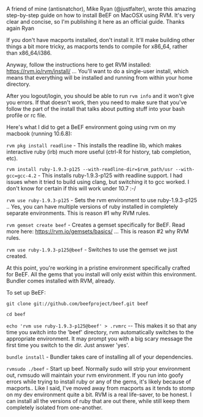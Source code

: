 A friend of mine (antisnatchor), Mike Ryan (@justfalter), wrote this amazing step-by-step guide on how to install BeEF on MacOSX using RVM.
It's very clear and concise, so I'm publishing it here as an official guide.
Thanks again Ryan

If you don't have macports installed, don't install it. It'll make building other things a bit more tricky, as macports tends to compile for x86_64, rather than x86_64/i386.

Anyway, follow the instructions here to get RVM installed: https://rvm.io/rvm/install/ … You'll want to do a single-user install, which means that everything will be installed and running from within your home directory. 

After you logout/login, you should be able to run `rvm info` and it won't give you errors. If that doesn't work, then you need to make sure that you've follow the part of the install that talks about putting stuff into your bash profile or rc file.

Here's what I did to get a BeEF environment going using rvm on my macbook (running 10.6.8):

`rvm pkg install readline`  - This installs the readline lib, which makes interactive ruby (irb) much more useful (ctrl-R for history, tab completion, etc). 

`rvm install ruby-1.9.3-p125 --with-readline-dir=$rvm_path/usr --with-gcc=gcc-4.2`  - This installs ruby-1.9.3-p125 with readline support. I had issues when it tried to build using clang, but switching it to gcc worked. I don't know for certain if this will work under 10.7 :-/

`rvm use ruby-1.9.3-p125` - Sets the rvm environment to use ruby-1.9.3-p125 .. Yes, you can have multiple versions of ruby installed in completely separate environments. This is reason #1 why RVM rules.

`rvm gemset create beef` - Creates a gemset specifically for BeEF. Read more here: https://rvm.io/gemsets/basics/ … This is reason #2 why RVM rules.

`rvm use ruby-1.9.3-p125@beef` - Switches to use the gemset we just created. 

At this point, you're working in a pristine environment specifically crafted for BeEF. All the gems that you install will only exist within this environment. Bundler comes installed with RVM, already. 

To set up BeEF:

`git clone git://github.com/beefproject/beef.git beef`

`cd beef`

`echo 'rvm use ruby-1.9.3-p125@beef' > .rvmrc`  -- This makes it so that any time you switch into the 'beef' directory, rvm automatically switches to the appropriate environment. It may prompt you with a big scary message the first time you switch to the dir. Just answer 'yes'.

`bundle install` - Bundler takes care of installing all of your dependencies. 

`rvmsudo ./beef`  - Start up beef. Normally sudo will strip your environment out, rvmsudo will maintain your rvm environment. 
If you run into goofy errors while trying to install ruby or any of the gems, it's likely because of macports.. Like I said, I've moved away from macports as it tends to stomp on my dev environment quite a bit. RVM is a real life-saver, to be honest.  I can install all the versions of ruby that are out there, while still keep them completely isolated from one-another. 